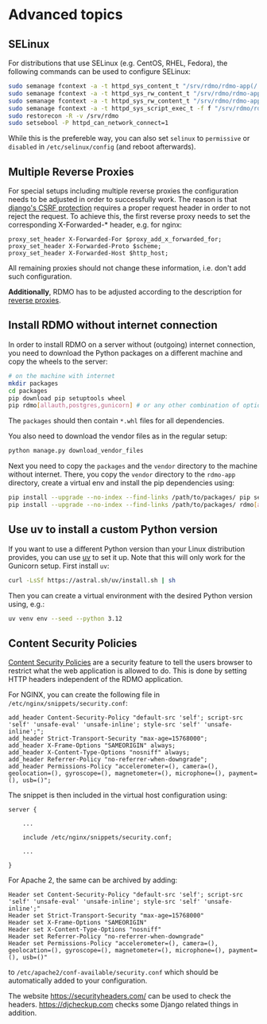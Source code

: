 # Advanced topics

## SELinux

For distributions that use SELinux (e.g. CentOS, RHEL, Fedora), the following commands can be used to configure SELinux:

```bash
sudo semanage fcontext -a -t httpd_sys_content_t "/srv/rdmo/rdmo-app(/.*)?"
sudo semanage fcontext -a -t httpd_sys_rw_content_t "/srv/rdmo/rdmo-app/static_root/CACHE(/.*)?"
sudo semanage fcontext -a -t httpd_sys_rw_content_t "/srv/rdmo/rdmo-app/log(/.*)?"
sudo semanage fcontext -a -t httpd_sys_script_exec_t -f f "/srv/rdmo/rdmo-app/env(/.*)?/.+\.so(\.[^/]*)*"
sudo restorecon -R -v /srv/rdmo
sudo setsebool -P httpd_can_network_connect=1
```

While this is the prefereble way, you can also set `selinux` to `permissive` or `disabled` in `/etc/selinux/config` (and reboot afterwards).

## Multiple Reverse Proxies

For special setups including multiple reverse proxies the configuration needs to be adjusted in order to successfully work.
The reason is that [django's CSRF protection](https://docs.djangoproject.com/en/4.2/ref/csrf/#how-it-works) requires a proper request header in order to not reject the request.
To achieve this, the first reverse proxy needs to set the corresponding X-Forwarded-* header, e.g. for nginx:

```
proxy_set_header X-Forwarded-For $proxy_add_x_forwarded_for;
proxy_set_header X-Forwarded-Proto $scheme;
proxy_set_header X-Forwarded-Host $http_host;
```

All remaining proxies should not change these information, i.e. don't add such configuration.

**Additionally**, RDMO has to be adjusted according to the description for [reverse proxies](../configuration/general.md#optional-reverse-proxy).

## Install RDMO without internet connection

In order to install RDMO on a server without (outgoing) internet connection, you need to download the Python packages on a different machine and copy the wheels to the server:

```bash
# on the machine with internet
mkdir packages
cd packages
pip download pip setuptools wheel
pip rdmo[allauth,postgres,gunicorn] # or any other combination of optional dependencies
```

The `packages` should then contain `*.whl` files for all dependencies.

You also need to download the vendor files as in the regular setup:

```python
python manage.py download_vendor_files
```

Next you need to copy the `packages` and the `vendor` directory to the machine without internet. There, you copy the `vendor` directory to the `rdmo-app` directory, create a virtual env and install the pip dependencies using:

```bash
pip install --upgrade --no-index --find-links /path/to/packages/ pip setuptools wheel
pip install --upgrade --no-index --find-links /path/to/packages/ rdmo[allauth,postgres,gunicorn]
```

## Use uv to install a custom Python version

If you want to use a different Python version than your Linux distribution provides, you can use [uv](https://github.com/astral-sh/uv) to set it up. Note that this will only work for the Gunicorn setup. First install `uv`:

```bash
curl -LsSf https://astral.sh/uv/install.sh | sh
```

Then you can create a virtual environment with the desired Python version using, e.g.:

```bash
uv venv env --seed --python 3.12
```

## Content Security Policies

[Content Security Policies](https://en.wikipedia.org/wiki/Content_Security_Policy) are a security feature to tell the users browser to restrict what the web application is allowed to do. This is done by setting HTTP headers independent of the RDMO application.

For NGINX, you can create the following file in `/etc/nginx/snippets/security.conf`:

```nginx
add_header Content-Security-Policy "default-src 'self'; script-src 'self' 'unsafe-eval' 'unsafe-inline'; style-src 'self' 'unsafe-inline';";
add_header Strict-Transport-Security "max-age=15768000";
add_header X-Frame-Options "SAMEORIGIN" always;
add_header X-Content-Type-Options "nosniff" always;
add_header Referrer-Policy "no-referrer-when-downgrade";
add_header Permissions-Policy "accelerometer=(), camera=(), geolocation=(), gyroscope=(), magnetometer=(), microphone=(), payment=(), usb=()";
```

The snippet is then included in the virtual host configuration using:

```
server {

    ...

    include /etc/nginx/snippets/security.conf;

    ...

}
```

For Apache 2, the same can be archived by adding:

```
Header set Content-Security-Policy "default-src 'self'; script-src 'self' 'unsafe-eval' 'unsafe-inline'; style-src 'self' 'unsafe-inline';"
Header set Strict-Transport-Security "max-age=15768000"
Header set X-Frame-Options "SAMEORIGIN"
Header set X-Content-Type-Options "nosniff"
Header set Referrer-Policy "no-referrer-when-downgrade"
Header set Permissions-Policy "accelerometer=(), camera=(), geolocation=(), gyroscope=(), magnetometer=(), microphone=(), payment=(), usb=()"
```

to `/etc/apache2/conf-available/security.conf` which should be automatically added to your configuration.

The website <https://securityheaders.com/> can be used to check the headers. <https://djcheckup.com> checks some Django related things in addition.

